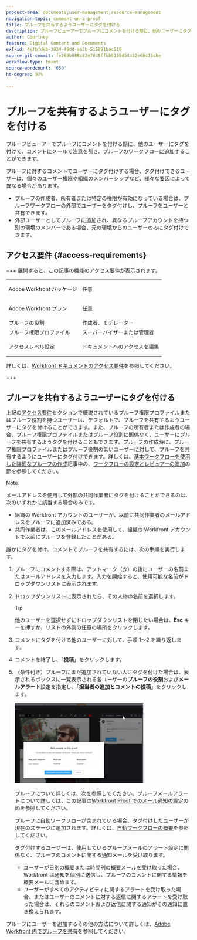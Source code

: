 ```yaml
---
product-area: documents;user-management;resource-management
navigation-topic: comment-on-a-proof
title: プルーフを共有するようユーザーにタグを付ける
description: プルーフビューアーでプルーフにコメントを付ける際に、他のユーザーにタグを付けて、コメントにメールで注意を引き、プルーフのワークフローに追加することができます。
author: Courtney
feature: Digital Content and Documents
exl-id: 4efbfdeb-3834-48dd-aa5b-515891bac519
source-git-commit: fe269b088c82e7045ffbb5155d54432e0b413cbe
workflow-type: tm+mt
source-wordcount: '650'
ht-degree: 97%

---
```


# プルーフを共有するようユーザーにタグを付ける

プルーフビューアーでプルーフにコメントを付ける際に、他のユーザーにタグを付けて、コメントにメールで注意を引き、プルーフのワークフローに追加することができます。

プルーフに対するコメントでユーザーにタグ付けする場合、タグ付けできるユーザーは、個々のユーザー権限や組織のメンバーシップなど、様々な要因によって異なる場合があります。

* プルーフの作成者、所有者または特定の権限が有効になっている場合は、プルーフワークフローの外部でユーザーをタグ付けし、プルーフをユーザーと共有できます。
* 外部ユーザーとしてプルーフに追加され、異なるプルーフアカウントを持つ別の環境のメンバーである場合、元の環境からのユーザーのみにタグ付けできます。<!--For more information, see [Proofing collaboration limitations with people outside of your organization](../../../../review-and-approve-work/proofing/tips-tricks-and-troubleshooting/collaboration-with-members-outside-of-your-organization.md)-->

## アクセス要件 {#access-requirements}

+++ 展開すると、この記事の機能のアクセス要件が表示されます。

<table style="table-layout:auto"> 
 <col> 
 <col> 
 <tbody> 
  <tr> 
   <td role="rowheader">Adobe Workfront パッケージ</td> 
   <td><p>任意</p> </td> 
  </tr> 
  <tr> 
   <td role="rowheader">Adobe Workfront プラン</td> 
   <td> <p>任意</p>
   </td> 
  </tr> 
  <tr data-mc-conditions=""> 
   <td role="rowheader">プルーフの役割</td> 
   <td>作成者、モデレーター</td> 
  </tr> 
  <tr data-mc-conditions=""> 
   <td role="rowheader">プルーフ権限プロファイル</td> 
   <td>スーパーバイザーまたは管理者</td> 
  </tr> 
  <tr data-mc-conditions=""> 
   <td role="rowheader">アクセスレベル設定</td> 
   <td> <p>ドキュメントへのアクセスを編集</p></td> 
  </tr> 
 </tbody> 
</table>

詳しくは、[Workfront ドキュメントのアクセス要件](/help/quicksilver/administration-and-setup/add-users/access-levels-and-object-permissions/access-level-requirements-in-documentation.md)を参照してください。

+++

## プルーフを共有するようユーザーにタグを付ける

上記の[アクセス要件](#access-requirements)セクションで概説されているプルーフ権限プロファイルまたはプルーフ役割を持つユーザーは、デフォルトで、プルーフを共有するようユーザーにタグを付けることができます。また、プルーフの所有者または作成者の場合、プルーフ権限プロファイルまたはプルーフ役割に関係なく、ユーザーにプルーフを共有するようタグを付けることもできます。プルーフの作成時に、プルーフ権限プロファイルまたはプルーフ役割の低いユーザーに対して、プルーフを共有するようにユーザーにタグ付けできます。詳しくは、[基本ワークフローを使用した詳細なプルーフの作成](../../../../review-and-approve-work/proofing/creating-proofs-within-workfront/configure-basic-proof-workflow.md)記事中の、[ワークフローの設定とレビュアーの追加](../../../../review-and-approve-work/proofing/creating-proofs-within-workfront/configure-basic-proof-workflow.md#configur)の節を参照してください。

>[!NOTE]
>
>メールアドレスを使用して外部の共同作業者にタグを付けることができるのは、次のいずれかに該当する場合のみです。
>* 組織の Workfront アカウントのユーザーが、以前に共同作業者のメールアドレスをプルーフに追加済みである。
>* 共同作業者は、このメールアドレスを使用して、組織の Workfront アカウントで以前にプルーフを登録したことがある。
>

誰かにタグを付け、コメントでプルーフを共有するには、次の手順を実行します。

1. プルーフにコメントする際は、アットマーク（@）の後にユーザーの名前またはメールアドレスを入力します。入力を開始すると、使用可能な名前がドロップダウンリストに表示されます。
1. ドロップダウンリストに表示されたら、その人物の名前を選択します。

   >[!TIP]
   >
   >他のユーザーを選択せずにドロップダウンリストを閉じたい場合は、**Esc** キーを押すか、リストの外側の任意の場所をクリックします。

1. コメントにタグを付ける他のユーザーに対して、手順 1～2 を繰り返します。
1. コメントを終了し、「**投稿**」をクリックします。
1. （条件付き）プルーフにまだ追加されていない人にタグを付けた場合は、表示されるボックスに一覧表示される各ユーザーの&#x200B;**プルーフの役割**&#x200B;および&#x200B;**メールアラート**&#x200B;設定を指定し、「**担当者の追加とコメントの投稿**」をクリックします。

   ![&#x200B; プルーフにユーザーを追加 &#x200B;](assets/add-people-to-proof-350x220.png)

   プルーフについて詳しくは、次を参照してください。プルーフメールアラートについて詳しくは、この記事の[Workfront Proof でのメール通知の設定](../../../../workfront-proof/wp-emailsntfctns/email-alerts/config-email-notification-settings-wp.md)の節を参照してください。

   プルーフに自動ワークフローが含まれている場合、タグ付けしたユーザーが現在のステージに追加されます。詳しくは、[自動ワークフローの概要](../../../../review-and-approve-work/proofing/proofing-overview/automated-workflow.md)を参照してください。

   タグ付けするユーザーは、使用しているプルーフメールのアラート設定に関係なく、プルーフのコメントに関する通知メールを受け取ります。

   * ユーザーが日別の概要または時間別の概要メールを受け取った場合、Workfront は通知を個別に送信し、プルーフのコメントに関する情報を概要メールに含めます。
   * ユーザーがすべてのアクティビティに関するアラートを受け取った場合、またはユーザーのコメントに対する返信に関するアラートを受け取った場合は、それらのコメントおよび返信に関する通知がその通知に置き換えられます。

プルーフにユーザーを追加するその他の方法について詳しくは、[Adobe Workfront 内でプルーフを共有](../../../../review-and-approve-work/proofing/managing-proofs-within-workfront/share-a-proof-in-workfront.md)を参照してください。

